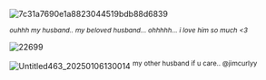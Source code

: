 ![7c31a7690e1a8823044519bdb88d6839](https://github.com/user-attachments/assets/fd80b867-7220-416b-93e1-6aa9cddd0e32)

<sup> *ouhhh my husband.. my beloved husband... ohhhhh... i love him so much <3*



![22699](https://github.com/user-attachments/assets/1d10e823-431a-4d5c-b15b-559052d55b15)





![Untitled463_20250106130014](https://github.com/user-attachments/assets/86ad2689-3c8f-4c52-a9bf-50ed5296bfc1)
<sup> my other husband if u care.. @jimcurlyy
